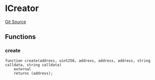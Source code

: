 # ICreator
[Git Source](https://github.com/Swivel-Finance/illuminate/blob/756f41d3de7041d0b83523598284cee2b14c535e/src/interfaces/ICreator.sol)


## Functions
### create


```solidity
function create(address, uint256, address, address, address, string calldata, string calldata)
    external
    returns (address);
```

